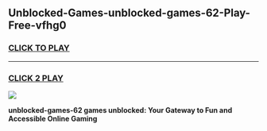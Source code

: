 
## Unblocked-Games-unblocked-games-62-Play-Free-vfhg0
<h3>
<a href="https://premium76.site?title=unblocked-games-62&ref=17A">CLICK TO PLAY</a></h3>
<hr>

<h3>
<a href="https://premium76.site?title=unblocked-games-62&ref=17A">CLICK 2 PLAY</a>
  
</h3>

<a href="https://premium76.site?title=unblocked-games-62&ref=17A"><img src="https://clearcache.store/games.png"></a>


**unblocked-games-62 games unblocked: Your Gateway to Fun and Accessible Online Gaming**
